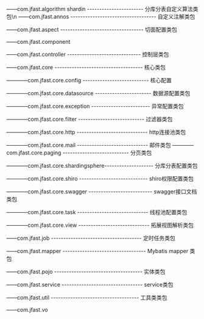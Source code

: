 ——com.jfast.algorithm shardin ----------------------- 分库分表自定义算法类包\n
——com.jfast.annos ----------------------------------- 自定义注解类包

——com.jfast.aspect ---------------------------------- 切面配置类包

——com.jfast.component

——com.jfast.controller ------------------------------ 控制层类包

——com.jfast.core ------------------------------------ 核心类包

————com.jfast.core.config --------------------------- 核心配置

————com.jfast.core.datasource ----------------------- 数据源配置类包

————com.jfast.core.exception ------------------------ 异常配置类包

————com.jfast.core.filter --------------------------- 过滤器类包

————com.jfast.core.http ----------------------------- http连接池类包

————com.jfast.core.mail ----------------------------- 邮件类包
————com.jfast.core.paging --------------------------- 分页类包

————com.jfast.core.shardingsphere-------------------- 分库分表配置类包

————com.jfast.core.shiro ---------------------------- shiro权限配置类包

————com.jfast.core.swagger -------------------------- swagger接口文档类包

————com.jfast.core.task ----------------------------- 线程池配置类包

————com.jfast.core.view ----------------------------- 拓展视图解析类包

——com.jfast.job ------------------------------------- 定时任务类包

——com.jfast.mapper ---------------------------------- Mybatis mapper 类包

——com.jfast.pojo ------------------------------------ 实体类包

——com.jfast.service --------------------------------- service类包

——com.jfast.util ------------------------------------ 工具类类包

——com.jfast.vo 

